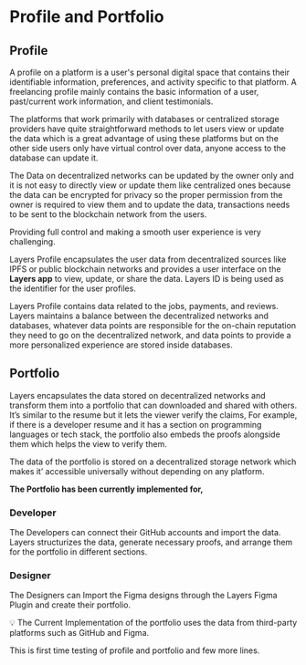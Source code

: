 # Profile and Portfolio

## Profile

A profile on a platform is a user's personal digital space that contains their identifiable information, preferences, and activity specific to that platform. A freelancing profile mainly contains the basic information of a user, past/current work information, and client testimonials. 

The platforms that work primarily with databases or centralized storage providers have quite straightforward methods to let users view or update the data which is a great advantage of using these platforms but on the other side users only have virtual control over data, anyone access to the database can update it.  

The Data on decentralized networks can be updated by the owner only and it is not easy to directly view or update them like centralized ones because the data can be encrypted for privacy so the proper permission from the owner is required to view them and to update the data, transactions needs to be sent to the blockchain network from the users. 

Providing full control and making a smooth user experience is very challenging.

Layers Profile encapsulates the user data from decentralized sources like IPFS or public blockchain networks and provides a user interface on the **Layers app** to view, update, or share the data. Layers ID is being used as the identifier for the user profiles. 

Layers Profile contains data related to the jobs, payments, and reviews. Layers maintains a balance between the decentralized networks and databases, whatever data points are responsible for the on-chain reputation they need to go on the decentralized network, and data points to provide a more personalized experience are stored inside databases. 

## Portfolio

Layers encapsulates the data stored on decentralized networks and transform them into a portfolio that can downloaded and shared with others. It’s similar to the resume but it lets the viewer verify the claims, For example, if there is a developer resume and it has a section on programming languages or tech stack, the portfolio also embeds the proofs alongside them which helps the view to verify them. 

The data of the portfolio is stored on a decentralized storage network which makes it’ accessible universally without depending on any platform.

**The Portfolio has been currently implemented for,**

### Developer

The Developers can connect their GitHub accounts and import the data. Layers structurizes the data, generate necessary proofs, and arrange them for the portfolio in different sections.

### Designer

The Designers can Import the Figma designs through the Layers Figma Plugin and create their portfolio.

💡 The Current Implementation of the portfolio uses the data from third-party platforms such as GitHub and Figma.

This is first time testing of profile and portfolio and few more lines.